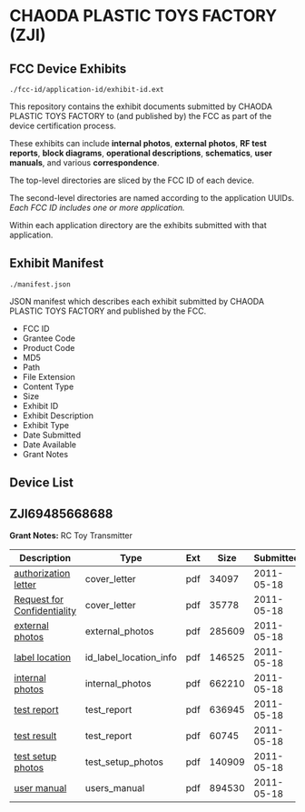 # CHAODA PLASTIC TOYS FACTORY (ZJI)
## FCC Device Exhibits

```
./fcc-id/application-id/exhibit-id.ext
```

This repository contains the exhibit documents submitted by CHAODA PLASTIC TOYS FACTORY to (and published by) the FCC as part of the device certification process.

These exhibits can include **internal photos**, **external photos**, **RF test reports**, **block diagrams**, **operational descriptions**, **schematics**, **user manuals**, and various **correspondence**.

The top-level directories are sliced by the FCC ID of each device.

The second-level directories are named according to the application UUIDs. *Each FCC ID includes one or more application.*

Within each application directory are the exhibits submitted with that application. 

## Exhibit Manifest

```
./manifest.json
```

JSON manifest which describes each exhibit submitted by CHAODA PLASTIC TOYS FACTORY and published by the FCC.

- FCC ID
- Grantee Code
- Product Code
- MD5
- Path
- File Extension
- Content Type
- Size
- Exhibit ID
- Exhibit Description
- Exhibit Type
- Date Submitted
- Date Available
- Grant Notes

## Device List
## ZJI69485668688
**Grant Notes:** RC Toy Transmitter

| Description | Type | Ext | Size | Submitted | Available |
| ----------- | ---- | --- | ---- | --------- | --------- |
| [authorization letter](ZJI69485668688/b211ac92b87fc0ff75e1d47d41639925/1467218.pdf) | cover_letter | pdf | 34097 | 2011-05-18 | 2011-05-18 |
| [Request for Confidentiality](ZJI69485668688/b211ac92b87fc0ff75e1d47d41639925/1467219.pdf) | cover_letter | pdf | 35778 | 2011-05-18 | 2011-05-18 |
| [external photos](ZJI69485668688/b211ac92b87fc0ff75e1d47d41639925/1467220.pdf) | external_photos | pdf | 285609 | 2011-05-18 | 2011-05-18 |
| [label location](ZJI69485668688/b211ac92b87fc0ff75e1d47d41639925/1467222.pdf) | id_label_location_info | pdf | 146525 | 2011-05-18 | 2011-05-18 |
| [internal photos](ZJI69485668688/b211ac92b87fc0ff75e1d47d41639925/1467221.pdf) | internal_photos | pdf | 662210 | 2011-05-18 | 2011-05-18 |
| [test report](ZJI69485668688/b211ac92b87fc0ff75e1d47d41639925/1467223.pdf) | test_report | pdf | 636945 | 2011-05-18 | 2011-05-18 |
| [test result](ZJI69485668688/b211ac92b87fc0ff75e1d47d41639925/1467224.pdf) | test_report | pdf | 60745 | 2011-05-18 | 2011-05-18 |
| [test setup photos](ZJI69485668688/b211ac92b87fc0ff75e1d47d41639925/1467225.pdf) | test_setup_photos | pdf | 140909 | 2011-05-18 | 2011-05-18 |
| [user manual](ZJI69485668688/b211ac92b87fc0ff75e1d47d41639925/1467226.pdf) | users_manual | pdf | 894530 | 2011-05-18 | 2011-05-18 |
